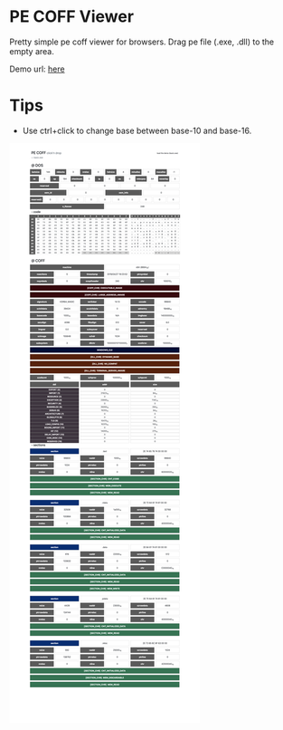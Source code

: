 PE COFF Viewer
================

Pretty simple pe coff viewer for browsers. Drag pe file (.exe, .dll) to the empty area. 

Demo url: [here](https://raw.githack.com/co3moz/pe-coff-viewer/master/src/index.html#demo)

# Tips

* Use ctrl+click to change base between base-10 and base-16.

![](docs/image.png)
